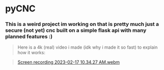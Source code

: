 # pyCNC
### This is a weird project im working on that is pretty much just a secure (not yet) cnc built on a simple flask api with many planned features :)
> Here is a 4k (real) video i made (idk why i made it so fast) to explain how it works:

> [Screen recording 2023-02-17 10.34.27 AM.webm](https://user-images.githubusercontent.com/66269103/219711368-1a61bdf9-4cbc-4c71-bc1d-7fef3a79c1d3.webm)
